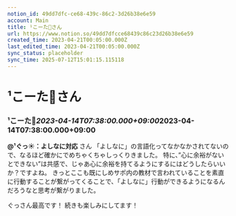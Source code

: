 ```yaml
---
notion_id: 49dd7dfc-ce68-439c-86c2-3d26b38e6e59
account: Main
title: ¹こーた🐬さん
url: https://www.notion.so/49dd7dfcce68439c86c23d26b38e6e59
created_time: 2023-04-21T00:05:00.000Z
last_edited_time: 2023-04-21T00:05:00.000Z
sync_status: placeholder
sync_time: 2025-07-12T15:01:15.115118
---
```

# ¹こーた🐬さん

### **¹こーた🐬*****2023-04-14T07:38:00.000+09:00*****2023-04-14T07:38:00.000+09:00**
**@¹ぐっ☀：よしなに対応**
さん
「よしなに」の言語化ってなかなかされてないので、なるほど確かにでめちゃくちゃしっくりきました。
特に、”心に余裕がないとできない”は共感で、じゃあ心に余裕を持てるようにするにはどうしたらいいか？ですよね。
きっとここも既にしめサポ内の教材で言われていることを素直に行動することが繋がってくることで、「よしなに」行動ができるようになるんだろうなと思考が繋がりました。

ぐっさん最高です！
続きも楽しみにしてます！
